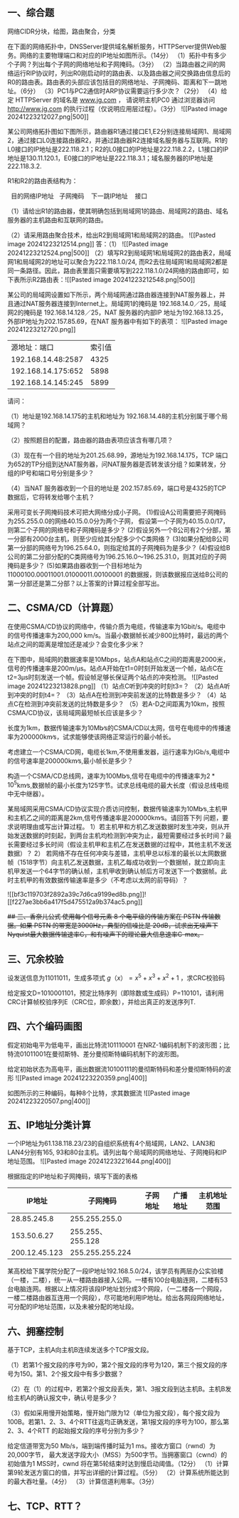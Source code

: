 ## 一、综合题
网络CIDR分块，给图，路由聚合，分类

在下面的网络拓扑中，DNSServer提供域名解析服务，HTTPServer提供Web服务。网络的主要物理端口和对应的IP地址如图所示。（14分） 
（1）拓扑中有多少个子网？列出每个子网的网络地址和子网掩码。（3分） 
（2）当路由器之间的网络运行RIP协议时，列出R0刚启动时的路由表、以及路由器之间交换路由信息后的R0的路由表。路由表的头部应该包括目的网络地址、子网掩码、距离和下一跳地址。（6分） 
（3）PC1与PC2通信时ARP协议需要运行多少次？（2分） 
（4）给定 HTTPServer 的域名是 www.jg.com ， 请说明主机PC0 通过浏览器访问 http://www.jg.com 的执行过程（仅说明应用层过程）。（3分）
    ![[Pasted image 20241223212027.png|500]]



某公司网络拓扑图如下图所示，路由器R1通过接口E1,E2分别连接局域网1、局域网2，通过接口L0连接路由器R2，并通过路由器R2连接域名服务器与互联网。R1的L0接口的IP地址是222.118.2.1；R2的L0接口的IP地址是222.118.2.2，L1接口的IP地址是130.11.120.1，E0接口的IP地址是222.118.3.1；域名服务器的IP地址是222.118.3.2.

R1和R2的路由表结构为：

  目的网络IP地址   子网掩码    下一跳IP地址    接口

（1）请给出R1的路由器，使其明确包括到局域网1的路由、局域网2的路由、域名服务器的主机路由和互联网的路由。

（2）请采用路由聚合技术，给出R2到局域网1和局域网2的路由。
![[Pasted image 20241223212514.png]]
答：（1）
![[Pasted image 20241223212524.png|500]]
（2）填写R2到局域网1和局域网2的路由表2，局域网1和局域网2的地址可以聚合为222.118.1.0/24, 而R2去往局域网1和局域网2都是同一条路径。因此，路由表里面只需要填写到222.118.1.0/24网络的路由即可，如下表所示R2路由表：![[Pasted image 20241223212548.png|500]]



某公司的局域网设置如下所示，两个局域网通过路由器连接到NAT服务器上，并且通过NAT服务器连接到Internet上。局域网1的掩码是 192.168.14.0／25，局域网2的掩码是 192.168.14.128／25，NAT 服务器的内部IP 地址为192.168.13.25，外部IP地址为202.157.85.69，在NAT 服务器中有如下的表项：
![[Pasted image 20241223212720.png]]

|   |   |
|---|---|
|源地址：端口|索引值|
|192.168.14.48:2587|4325|
|192.168.14.175:652|5898|
|192.168.14.145:245|5899|

请问：

（1）地址是192.168.14.175的主机和地址为 192.168.14.48的主机分别属于哪个局域网？

（2）按照题目的配置，路由器的路由表项应该含有哪几项？

（3）现在有一个目的地址为201.25.68.99，源地址为192.168.14.175，TCP 端口为652的TP分组到达NAT服务器，问NAT服务器是否转发该分组？如果转发，分组的IP号和端口号分别是多少？

（4）当NAT 服务器收到一个目的地址是 202.157.85.69，端口号是4325的TCP 数据后，它将转发给哪个主机？



采用可变长子网掩码技术可把大网络分成小子网。 
(1)假设A公司需要把子网掩码为255.255.0.0的网络40.15.0.0分为两个子网，
假设第一个子网为40.15.0.0/17，则第二个子网的网络号和子网掩码是多少？
(2)假设另外一个B公司有2个分部，第一分部有2000台主机，则至少应给其分配多少个C类网络？
(3)如果分配给B公司第一分部的网络号为196.25.64.0，则指定给其的子网掩码为是多少？
(4)假设给B公司的第二分部分配的C类网络号为196.25.16.0～196.25.31.0，则其对应的子网掩码是多少？
(5)如果路由器收到一个目标地址为11000100.00011001.01000011.00100001 的数据报，则该数据报应送给B公司的第一分部还是第二分部？以上答案的计算过程全部写出。



## 二、CSMA/CD（计算题）

在使用CSMA/CD协议的网络中，传输介质为电缆，传输速率为1Gbit/s。电缆中的信号传播速率为200,000 km/s。当最小数据帧长减少800比特时，最远的两个站点之间的距离是增加还是减少？会变化多少米？



在下图中，局域网的数据速率是10Mbps，站点A和站点C之间的距离是2000米，信号的传播速率是200m/μs。站点A开始在t1=0时刻开始发送一个帧，站点C在t2=3μs时刻发送一个帧。假设帧足够长保证两个站点的冲突检测。 
![[Pasted image 20241223213828.png]]
（1）站点C听到冲突的时刻t3=？ 
（2）站点A听到冲突的时刻t4=？ 
（3）站点A在检测到冲突前发送的比特数是多少？ 
（4）站点C在检测到冲突前发送的比特数是多少？ 
（5）若A-D之间距离为10km，按照CSMA/CD协议，该局域网最短帧长应该是多少？




长度为1km，数据传输速率为10Mb∕s的CSMA/CD以太网，信号在电缆中的传播速率为200000km∕s，试求能够使该网络正常运行的最小帧长。


考虑建立一个CSMA/CD网，电缆长1km,不使用重发器，运行速率为IGb/s,电缆中的信号速率是200000km∕s,最小帧长是多少？

构造一个CSMA/CD总线网，速率为100Mb∕s,信号在电缆中的传播速率为$2 * 10^5$km∕s,数据帧的最小长度为125字节。试求总线电缆的最大长度（假设总线电缆中无中继器）。


某局域网采用CSMA/CD协议实现介质访问控制，数据传输速率为10Mb∕s,主机甲和主机乙之间的距离是2km,信号传播速率是200000km∕s。请回答下列
问题，要求说明理由或写出计算过程。
1）若主机甲和方机乙发送数据时发生冲突，则从开始发送数据的时刻起，到两台主机均检测到冲突为止，最短需要经过多长时间？最长需要经过多长时间（假设主机甲和主机乙在发送数据的过程中，其他主机不发送数据）？
2） 若网络不存在任何冲突与差错，主机甲总以标准的最长以太网数据帧（1518字节）向主机乙发送数据，主机乙每成功收到一个数据帧，就立即向主机甲发送一个64字节的确认帧，主机甲收到确认帧后方可发送下一个数据帧。此时主机甲的有效数据传输速率是多少（不考虑以太网的前导码）？





![[bf3c119703f2892a39c7d6ca9199ed8b.png]]![[f227ae3bb6a417f5d475512a9b374ac5.png]]

~~## 三、香奈儿公式
使用每个信号元素 8 个电平级的传输方案在 PSTN 传输数据。如果 PSTN 的带宽是3000Hz，典型的信噪比是 20dB，试求出无噪声下Nyquist最大数据传输速率C，和有噪声下的理论最大信息速率C-max。~~

## 三、冗余校验

设发送信息为11011011，生成多项式 $g（x）=x^5+x^3+x^2+1$ ，求CRC校验码

给定报文D=1010001101，预定比特序列（即除数或生成码）P=110101，请利用CRC计算帧校验序列E（CRC位，即余数），并给出真正的发送序列T.


## 四、六个编码画图

假定初始电平为低电平，画出比特流101110001 在NRZ-1编码机制下的波形图；比特流01011001在曼彻斯特、差分曼彻斯特编码机制下的波形图。

给定初始状态为高电平，画出数据流10100111的曼彻斯特码和差分曼彻斯特码的波形
![[Pasted image 20241223220359.png|400]]

如图所示的三种编码，每种8个比特，求其数据流
![[Pasted image 20241223220507.png|400]]


## 五、IP地址分类计算

一个IP地址为61.138.118.23/23的自组织系统有4个局域网，LAN2、LAN3和LAN4分别有165, 93和80台主机。请列出每个局域网的网络地址、子网掩码和IP地址范围。
![[Pasted image 20241223221644.png|400]]

根据指定的IP地址和子网掩码，填写下面的表格

| IP地址          | 子网掩码            | 子网地址 | 广播地址 | 主机地址范围 |
| ------------- | --------------- | ---- | ---- | ------ |
| 28.85.245.8   | 255.255.255.0   |      |      |        |
| 153.50.6.27   | 255.255、255.128 |      |      |        |
| 200.12.45.123 | 255.255.255.224 |      |      |        |

某高校给下属学院分配了一段IP地址192.168.5.0/24，该学员有两层办公实验楼（一楼，二楼），统一从一楼路由器接入公网。一楼有100台电脑连网，二楼有53台电脑连网。根据以上情况将该段IP地址划分成3个网段，（一二楼各一个网段，一楼二楼路由器互连用一个网段），尽可能地利用IP地址。给出各网段网络地址，可分配的IP地址范围，以及未被分配的地址段。

## 六、拥塞控制

基于TCP，主机A向主机B连续发送多个TCP报文段。

（1）若第1个报文段的序号为90，第2个报文段的序号为120，第三个报文段的序号为150。第1、2个报文段中有多少数据？

（2）在（1）的过程中，若第2个报文段丢失，第1、3报文段到达主机B。主机B发给主机A的确认报文中，确认号是多少？

（3）假如采用慢开始策略，慢开始门限为12（单位为报文段），每个报文段为100B。若第1、2、3、4个RTT往返均正确发送，第1报文段的序号为100，那么第2、3、4个RTT 的起始报文段的序号分别为多少？


给定信道带宽为50 Mb/s，端到端传播时延为1 ms。接收方窗口（rwnd）为20,000字节， 最大发送字段大小（MSS）为500字节。当拥塞窗口（cwnd）的初始值为1 MSS时，cwnd 将在第5轮结束时达到慢启动阈值。（12分） （1）计算第9轮发送方窗口的值，并写出详细的计算过程。（5分） 
（2）计算系统所能达到的最大吞吐量。（4分）
（3）计算信道利用率。（3分）

## 七、TCP、RTT？